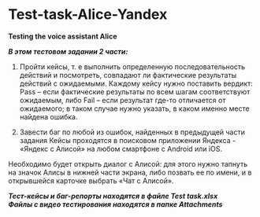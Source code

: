 # Test-task-Alice-Yandex
**Testing the voice assistant Alice**

***В этом тестовом задании 2 части:***
1)	Пройти кейсы, т. е выполнить определенную последовательность действий и посмотреть, совпадают ли фактические результаты действий с ожидаемыми.
Каждому кейсу нужно поставить вердикт:
Pass – если фактические результаты по всем шагам соответствуют ожидаемым, либо
Fail – если результат где-то отличается от ожидаемого; в таком случае нужно указать, в каком именно месте найдена ошибка.

2)	Завести баг по любой из ошибок, найденных в предыдущей части задания
Кейсы проходятся в поисковом приложении Яндекса - «Яндекс с Алисой» на любом смартфоне с Android или iOS.


Необходимо будет открыть диалог с Алисой: для этого нужно тапнуть на значок Алисы в нижней части экрана, либо позвать ее по имени, и в открывшейся карточке выбрать «Чат с Алисой».

***Тест-кейсы и баг-репорты находятся в файле Test task.xlsx***  
***Файлы с видео тестирования находятся в папке Attachments***

